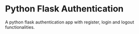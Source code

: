 # Python Flask Authentication
A python flask authentication app with register, login and logout functionalities.
